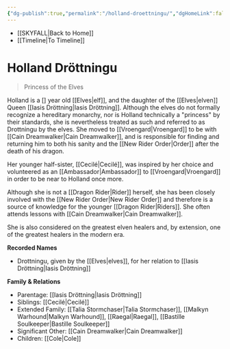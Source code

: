 ```yaml
---
{"dg-publish":true,"permalink":"/holland-droettningu/","dgHomeLink":false,"dgPassFrontmatter":false}
---
```


- [[SKYFALL|Back to Home]]
- [[Timeline|To Timeline]]

# Holland Dröttningu
>Princess of the Elves

Holland is a [] year old  [[Elves|elf]], and the daughter of the [[Elves|elven]] Queen [[Iasis Dröttning|Iasis Dröttning]]. Although the elves do not formally recognize a hereditary monarchy, nor is Holland technically a "princess" by their standards, she is nevertheless treated as such and referred to as Drottningu by the elves. She moved to [[Vroengard|Vroengard]] to be with [[Cain Dreamwalker|Cain Dreamwalker]], and is responsible for finding and returning him to both his sanity and the [[New Rider Order|Order]] after the death of his dragon. 

Her younger half-sister, [[Cecilé|Cecilé]], was inspired by her choice and volunteered as an [[Ambassador|Ambassador]] to [[Vroengard|Vroengard]] in order to be near to Holland once more. 

Although she is not a [[Dragon Rider|Rider]] herself, she has been closely involved with the [[New Rider Order|New Rider Order]] and therefore is a source of knowledge for the younger [[Dragon Rider|Riders]]. She often attends lessons with [[Cain Dreamwalker|Cain Dreamwalker]]. 

She is also considered on the greatest elven healers and, by extension, one of the greatest healers in the modern era. 

**Recorded Names**
- Drottningu, given by the [[Elves|elves]], for her relation to [[Iasis Dröttning|Iasis Dröttning]]

**Family & Relations**
- Parentage: [[Iasis Dröttning|Iasis Dröttning]]
- Siblings: [[Cecilé|Cecilé]] 
- Extended Family: [[Talia Stormchaser|Talia Stormchaser]], [[Malkyn Warhound|Malkyn Warhound]], [[Raegal|Raegal]], [[Bastille Soulkeeper|Bastille Soulkeeper]]
- Significant Other: [[Cain Dreamwalker|Cain Dreamwalker]]
- Children: [[Cole|Cole]] 